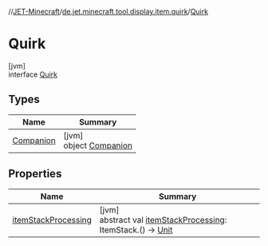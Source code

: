 //[JET-Minecraft](../../../index.md)/[de.jet.minecraft.tool.display.item.quirk](../index.md)/[Quirk](index.md)

# Quirk

[jvm]\
interface [Quirk](index.md)

## Types

| Name | Summary |
|---|---|
| [Companion](-companion/index.md) | [jvm]<br>object [Companion](-companion/index.md) |

## Properties

| Name | Summary |
|---|---|
| [itemStackProcessing](item-stack-processing.md) | [jvm]<br>abstract val [itemStackProcessing](item-stack-processing.md): ItemStack.() -&gt; [Unit](https://kotlinlang.org/api/latest/jvm/stdlib/kotlin/-unit/index.html) |
